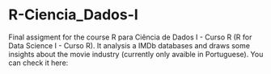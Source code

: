 # R-Ciencia_Dados-I
 Final assigment for the course R para Ciência de Dados I - Curso R (R for Data Science I - Curso R). It analysis a IMDb databases and draws some insights about the movie industry (currently only avaible in Portuguese). You can check it here:
